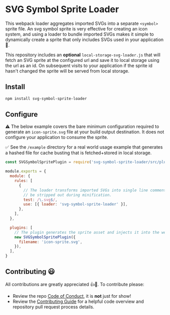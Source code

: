 # SVG Symbol Sprite Loader

This webpack loader aggregates imported SVGs into a separate `<symbol>` sprite
file. An svg symbol sprite is very effective for creating an icon system, and
using a loader to bundle imported SVGs makes it simple to dynamically create a
sprite that only includes SVGs used in your application 🎉.

This repository includes an **optional** `local-storage-svg-loader.js` that will
fetch an SVG sprite at the configured url and save it to local storage using the
url as an id. On subsequent visits to your application if the sprite id hasn't
changed the sprite will be served from local storage.

## Install

```sh
npm install svg-symbol-sprite-loader
```

## Configure

⚠️ The below example covers the bare minimum configuration required to generate
an `icon-sprite.svg` file at your build output destination. It does not
configure your application to consume the sprite.

✅ See the `/example` directory for a real world usage example that generates a
hashed file for cache busting that is fetched+stored in local storage.

```javascript
const SVGSymbolSpritePlugin = require('svg-symbol-sprite-loader/src/plugin')

module.exports = {
  module: {
    rules: [
      {
        // The loader transforms imported SVGs into single line comments that will
        // be stripped out during minification.
        test: /\.svg$/,
        use: [{ loader: 'svg-symbol-sprite-loader' }],
      },
    ],
  },

  plugins: [
    // The plugin generates the sprite asset and injects it into the webpack output
    new SVGSymbolSpritePlugin({
      filename: 'icon-sprite.svg',
    }),
  ],
}
```

## Contributing 😃

All contributions are greatly appreciated 👍🎉. To contribute please:

* Review the repo [Code of Conduct][conduct], it is **not** just for show!
* Review the [Contributing Guide][contributing] for a helpful code overview and
  repository pull request process details.

<!-- Links -->

[conduct]: ./CODE_OF_CONDUCT.md
[contributing]: ./CONTRIBUTING.md
